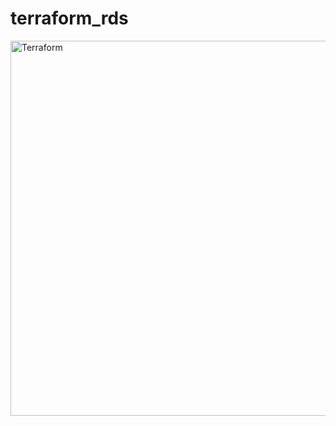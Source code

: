 # terraform_rds
<img alt="Terraform" src="https://www.datocms-assets.com/2885/1629941242-logo-terraform-main.svg" width="600px">
